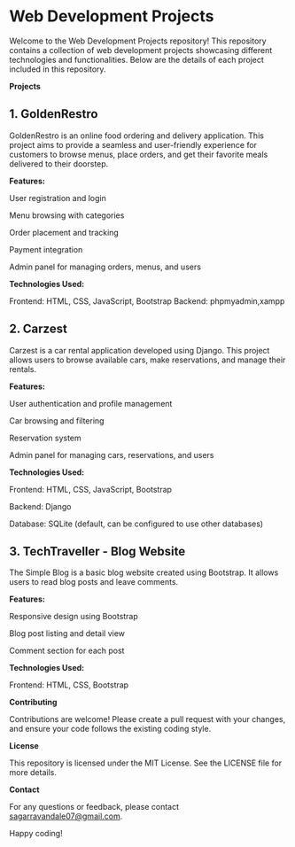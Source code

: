 # Web Development Projects

Welcome to the Web Development Projects repository! This repository contains a collection of web development projects showcasing different technologies and functionalities. Below are the details of each project included in this repository.

**Projects**

## **1. GoldenRestro**

GoldenRestro is an online food ordering and delivery application. This project aims to provide a seamless and user-friendly experience for customers to browse menus, place orders, and get their favorite meals delivered to their doorstep.

**Features:**

User registration and login

Menu browsing with categories

Order placement and tracking

Payment integration

Admin panel for managing orders, menus, and users

**Technologies Used:**

Frontend: HTML, CSS, JavaScript, Bootstrap
Backend: phpmyadmin,xampp

## **2. Carzest**

Carzest is a car rental application developed using Django. This project allows users to browse available cars, make reservations, and manage their rentals.

**Features:**

User authentication and profile management

Car browsing and filtering

Reservation system

Admin panel for managing cars, reservations, and users

**Technologies Used:**

Frontend: HTML, CSS, JavaScript, Bootstrap

Backend: Django

Database: SQLite (default, can be configured to use other databases)


## **3. TechTraveller - Blog Website**

The Simple Blog is a basic blog website created using Bootstrap. It allows users to read blog posts and leave comments.

**Features:**

Responsive design using Bootstrap

Blog post listing and detail view

Comment section for each post

**Technologies Used:**

Frontend: HTML, CSS, Bootstrap


**Contributing**

Contributions are welcome! Please create a pull request with your changes, and ensure your code follows the existing coding style.

**License**

This repository is licensed under the MIT License. See the LICENSE file for more details.

**Contact**

For any questions or feedback, please contact sagarravandale07@gmail.com.

Happy coding!
